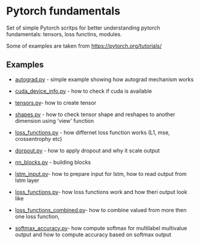 # Pytorch fundamentals

Set of simple Pytorch scritps for better understanding pytorch fundamentals: tensors, loss functins, modules.

Some of examples are taken from https://pytorch.org/tutorials/ 


## Examples

* [autograd.py](autograd.py) - simple example showing how autograd mechanism works
* [cuda_device_info.py](cuda_device_info.py) - how to check if cuda is available
* [tensors.py](tensors.py)- how to create tensor
* [shapes.py](shapes.py) - how to check tensor shape and reshapes to another dimension using 'view' function
* [loss_functions.py]() - how differnet loss function works (L1, mse, crossentrophy etc)
* [dorpout.py]() - how to apply dropout and why it scale output
* [nn_blocks.py](nn_blocks.py) - building blocks 
* [lstm_input.py](lstm_input.py)- how to prepare input for lstm, how to read output from lstm layer

* [loss_functions.py](loss_functions.py)- how loss functions work and how theri output look like

* [loss_functions_combined.py](loss_functions_combined.py)- how to combine valued from more then one loss function, 

* [softmax_accuracy.py](softmax_accuracy.py)- how compute softmax for multilabel multivalue output and how to compute accuracy based on softmax output

